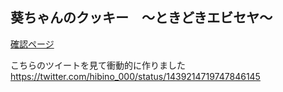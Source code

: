 ## 葵ちゃんのクッキー　～ときどきエビセヤ～


[確認ページ](https://yamori-ya.github.io/aoicookie/)


こちらのツイートを見て衝動的に作りました  
https://twitter.com/hibino_000/status/1439214719747846145


